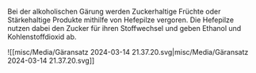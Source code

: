 Bei der alkoholischen Gärung werden Zuckerhaltige Früchte  oder Stärkehaltige Produkte mithilfe von Hefepilze vergoren. 
Die Hefepilze nutzen dabei den Zucker für ihren Stoffwechsel und geben Ethanol und Kohlenstoffdioxid ab. 

![[misc/Media/Gäransatz 2024-03-14 21.37.20.svg|misc/Media/Gäransatz 2024-03-14 21.37.20.svg]]